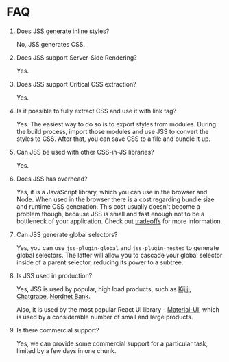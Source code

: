 # FAQ

1. Does JSS generate inline styles?

   No, JSS generates CSS.

1. Does JSS support Server-Side Rendering?

   Yes.

1. Does JSS support Critical CSS extraction?

   Yes.

1. Is it possible to fully extract CSS and use it with link tag?

   Yes. The easiest way to do so is to export styles from modules. During the build process, import those modules and use JSS to convert the styles to CSS. After that, you can save CSS to a file and bundle it up.

1. Can JSS be used with other CSS-in-JS libraries?

   Yes.

1. Does JSS has overhead?

   Yes, it is a JavaScript library, which you can use in the browser and Node. When used in the browser there is a cost regarding bundle size and runtime CSS generation. This cost usually doesn't become a problem though, because JSS is small and fast enough not to be a bottleneck of your application. Check out [tradeoffs](./tradeoffs.md) for more information.

1. Can JSS generate global selectors?

   Yes, you can use `jss-plugin-global` and `jss-plugin-nested` to generate global selectors. The latter will allow you to cascade your global selector inside of a parent selector, reducing its power to a subtree.

1. Is JSS used in production?

   Yes, JSS is used by popular, high load products, such as [Kijiji](https://kijiji.ca), [Chatgrape](https://chatgrape.com), [Nordnet Bank](https://www.nordnet.se).

   Also, it is used by the most popular React UI library - [Material-UI](https://material-ui.com), which is used by a considerable number of small and large products.

1. Is there commercial support?

   Yes, we can provide some commercial support for a particular task, limited by a few days in one chunk.
